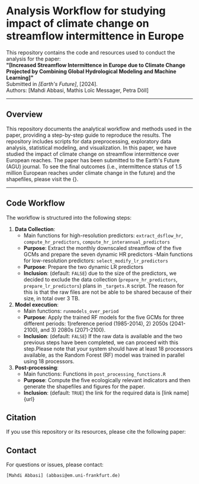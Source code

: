 # Analysis Workflow for studying impact of climate change on streamflow intermittence in Europe

This repository contains the code and resources used to conduct the analysis for the paper:  
**"[Increased Streamflow Intermittence in Europe due to Climate Change Projected by Combining Global Hydrological Modeling and Machine Learning]"**  
Submitted in *[Earth's Future]*, [2024].  
Authors: [Mahdi Abbasi, Mathis Loïc Messager, Petra Döll]

---

## **Overview**
This repository documents the analytical workflow and methods used in the paper, providing a step-by-step guide to reproduce the results. The repository includes scripts for data preprocessing, exploratory data analysis, statistical modeling, and visualization. In this paper, we have studied the impact of climate change on streamflow intermittence over European reaches. The paper has been submitted to the Earth's Future (AGU) journal. 
To see the final outcomes (i.e., intermittence status of 1.5 million European reaches under climate change in the future) and the shapefiles, please visit the {}.

---
## **Code Workflow**

The workflow is structured into the following steps:

1. **Data Collection**:
    - Main functions for high-resolution predictors: `extract_dsflow_hr`, `compute_hr_predictors`, `compute_hr_interannual_predictors`
    - **Purpose**: Extract the monthly downscaled streamflow of the five GCMs and prepare the seven dynamic HR predictors
    -Main functions for low-resolution predictors: `select_modify_lr_predictors`
    - **Purpose**: Prepare the two dynamic LR predictors
    - **Inclusion**: (default: `FALSE`) due to the size of the predictors, we decided to exclude the data collection (`prepare_hr_predictors`, `prepare_lr_predictors`) plans in `_targets.R` script. The reason for this is that the raw files are not be able to be shared because of their size, in total over 3 TB. 
2. **Model execution**:    
    - Main functions: `runmodels_over_period`
    - **Purpose**: Apply the trained RF models for the five GCMs for three different periods: 1)reference period (1985-2014), 2) 2050s (2041-2100), and 3) 2080s (2071-2100).
    - **Inclusion**: (default: `FALSE`) If the raw data is available and the two previous steps have been completed, we can proceed with this step.Please note that your system should have at least 18 processors available, as the Random Forest (RF) model was trained in parallel using 18 processors.
2. **Post-processing**:  
    - Main functions: Functions in `post_processing_functions.R`
    - **Purpose**: Compute the five ecologically relevant indicators and then generate the shapefiles and figures for the paper.
    - **Inclusion**: (default: `TRUE`) the link for the required data is [link name] {url}



## **Citation**
If you use this repository or its resources, please cite the following paper:

## **Contact**
For questions or issues, please contact:

    [Mahdi Abbasi] (abbasi@em.uni-frankfurt.de)

